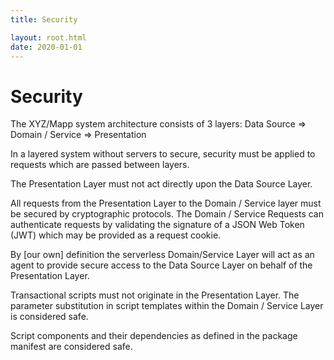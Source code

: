 ```yaml
---
title: Security

layout: root.html
date: 2020-01-01
---
```


# Security

The XYZ/Mapp system architecture consists of 3 layers: Data Source => Domain / Service => Presentation

In a layered system without servers to secure, security must be applied to requests which are passed between layers.

The Presentation Layer must not act directly upon the Data Source Layer.

All requests from the Presentation Layer to the Domain / Service layer must be secured by cryptographic protocols. The Domain / Service Requests can authenticate requests by validating the signature of a JSON Web Token (JWT) which may be provided as a request cookie.

By [our own] definition the serverless Domain/Service Layer will act as an agent to provide secure access to the Data Source Layer on behalf of the Presentation Layer.

Transactional scripts must not originate in the Presentation Layer. The parameter substitution in script templates within the Domain / Service Layer is considered safe.

Script components and their dependencies as defined in the package manifest are considered safe.